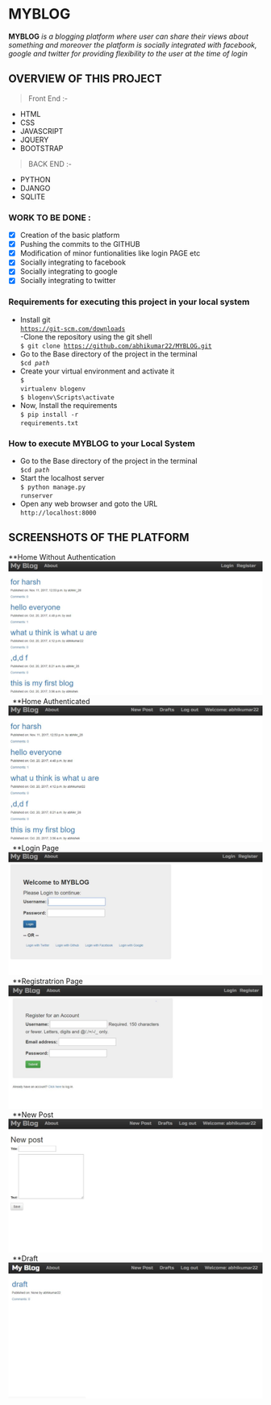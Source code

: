 # MYBLOG
**MYBLOG** *is a blogging platform where user can share their views about something and moreover the platform is socially integrated with* *facebook, google and twitter for providing flexibility to the user at the time of login*

## OVERVIEW OF THIS PROJECT

> Front End :-
- HTML
- CSS
- JAVASCRIPT
- JQUERY
- BOOTSTRAP

> BACK END :-
- PYTHON
- DJANGO
- SQLITE

### WORK TO BE DONE :
- [x] Creation of the basic platform
- [x] Pushing the commits to the GITHUB
- [x] Modification of minor funtionalities like login PAGE etc
- [x] Socially integrating to facebook
- [x] Socially integrating to google
- [x] Socially integrating to twitter

### Requirements for executing this project in your local system <br>
- Install git <br>
<code>https://git-scm.com/downloads</code> <br>
-Clone the repository using the git shell <br>
<code>$ git clone https://github.com/abhikumar22/MYBLOG.git</code> <br>
- Go to the Base directory of the project in the terminal <br>
<code>$cd *path*</code> <br>
- Create your virtual environment and activate it <br>
<code>$ virtualenv blogenv</code> <br>
<code>$ blogenv\Scripts\activate</code> <br>
- Now, Install the requirements <br>
<code>$ pip install -r requirements.txt</code> <br>

### How to execute MYBLOG to your Local System
- Go to the Base directory of the project in the terminal <br>
<code>$cd *path*</code> <br>
- Start the localhost server <br>
<code>$ python manage.py runserver</code> <br>
- Open any web browser and goto the URL <br>
 <code>http://localhost:8000</code>

## SCREENSHOTS OF THE PLATFORM
**Home Without Authentication
<img src="/screenshots/home_without_authenticated.JPG">
&nbsp;
**Home Authenticated
<img src="/screenshots/home_authenticated.JPG">
&nbsp;
**Login Page
<img src="/screenshots/login_page.JPG">
&nbsp;
**Registratrion Page
<img src="/screenshots/registration_page.JPG">
&nbsp;
**New Post
<img src="/screenshots/new_post.JPG">
&nbsp;
**Draft
<img src="/screenshots/draft.JPG">
&nbsp;
